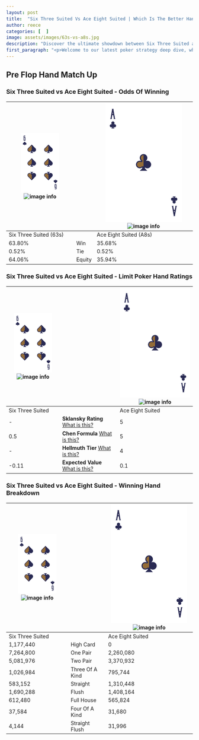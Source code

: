 ```yaml
---
layout: post
title:  "Six Three Suited Vs Ace Eight Suited | Which Is The Better Hand In Poker? A Complete Guide"
author: reece
categories: [  ]
image: assets/images/63s-vs-a8s.jpg
description: "Discover the ultimate showdown between Six Three Suited and Ace Eight Suited in poker! Uncover the odds, strategies, and scenarios where one hand triumphs over the other. Get ready to up your poker game with this thrilling analysis."
first_paragraph: "<p>Welcome to our latest poker strategy deep dive, where we're pitting two distinct hands against each other in a high-stakes showdown: Six Three Suited vs Ace Eight Suited.</p><p>In the dynamic world of poker, every decision counts, and knowing which hand holds the upper hand is key to your success at the table.</p><p>In this article, we'll dissect these two hands, explore the scenarios where one dominates the other, and equip you with the knowledge to make strategic choices that can tip the odds in your favor.</p><p>Get ready to unravel the intriguing dynamics of these poker hands and elevate your game to new heights.</p>"
---
```




[comment]: # (sp0)

## Pre Flop Hand Match Up

<div class="table hand-ratings" markdown="1"> 



### Six Three Suited vs Ace Eight Suited - Odds Of Winning


    
| ![image info](assets/images/hand1/6.png) ![image info](assets/images/hand1/3s.png) |  | ![image info](assets/images/hand2/A.png) ![image info](assets/images/hand2/8s.png) |
| -------- | -------- | -------- |
| Six Three Suited (63s) |  | Ace Eight Suited (A8s) |
| 63.80% | Win | 35.68% |
| 0.52% | Tie | 0.52% |
| 64.06% | Equity | 35.94% |




[comment]: # (sp1)



### Six Three Suited vs Ace Eight Suited - Limit Poker Hand Ratings


    
| ![image info](assets/images/hand1/6.png) ![image info](assets/images/hand1/3s.png) |  | ![image info](assets/images/hand2/A.png) ![image info](assets/images/hand2/8s.png) |
| -------- | -------- | -------- |
| Six Three Suited |  | Ace Eight Suited |
| - | **Sklansky Rating** [What is this?](/sklansky-rating-explained) | 5 |
| 0.5 | **Chen Formula** [What is this?](/chen-formula-explained) | 5 |
| - | **Hellmuth Tier** [What is this?](/Hellmuth-tier-explained) | 4 |
| -0.11 | **Expected Value** [What is this?](/expected-value-explained) | 0.1 |




[comment]: # (sp2)



### Six Three Suited vs Ace Eight Suited - Winning Hand Breakdown


    
| ![image info](assets/images/hand1/6.png) ![image info](assets/images/hand1/3s.png) |  | ![image info](assets/images/hand2/A.png) ![image info](assets/images/hand2/8s.png) |
| -------- | -------- | -------- |
| Six Three Suited |  | Ace Eight Suited |
| 1,177,440 | High Card | 0 |
| 7,264,800 | One Pair | 2,260,080 |
| 5,081,976 | Two Pair | 3,370,932 |
| 1,026,984 | Three Of A Kind | 795,744 |
| 583,152 | Straight | 1,310,448 |
| 1,690,288 | Flush | 1,408,164 |
| 612,480 | Full House | 565,824 |
| 37,584 | Four Of A Kind | 31,680 |
| 4,144 | Straight Flush | 31,996 |




[comment]: # (sp3)



</div>

[comment]: # (sp4)



[comment]: # (sp5)

